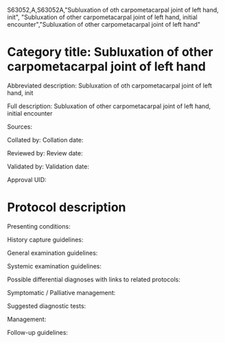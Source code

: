 S63052,A,S63052A,"Subluxation of oth carpometacarpal joint of left hand, init", "Subluxation of other carpometacarpal joint of left hand, initial encounter","Subluxation of other carpometacarpal joint of left hand"
# Category title: Subluxation of other carpometacarpal joint of left hand

Abbreviated description: Subluxation of oth carpometacarpal joint of left hand, init

Full description: Subluxation of other carpometacarpal joint of left hand, initial encounter

Sources:

Collated by:
Collation date:

Reviewed by:
Review date:

Validated by:
Validation date:

Approval UID:

# Protocol description

Presenting conditions:

History capture guidelines:

General examination guidelines:

Systemic examination guidelines:

Possible differential diagnoses with links to related protocols:

Symptomatic / Palliative management:

Suggested diagnostic tests:

Management:

Follow-up guidelines:
